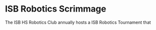 # ISB Robotics Scrimmage

The ISB HS Robotics Club annually hosts a ISB Robotics Tournament that&#x20;
